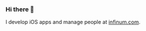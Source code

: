 ### Hi there 👋

I develop iOS apps and manage people at [infinum.com](https://github.com/infinum).

<!--
**Adis/Adis** is a ✨ _special_ ✨ repository because its `README.md` (this file) appears on your GitHub profile.
